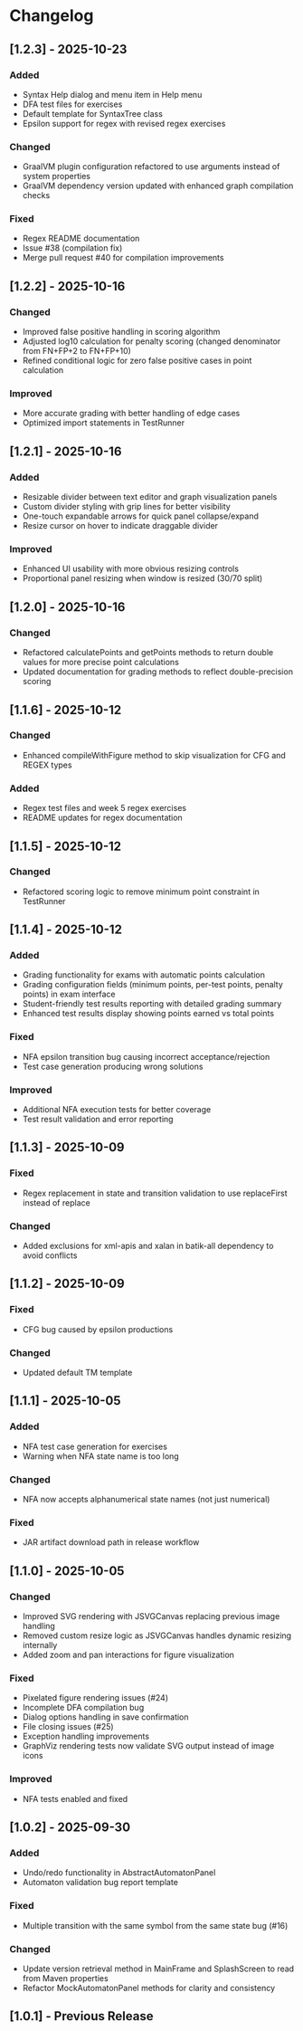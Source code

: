 # Changelog

## [1.2.3] - 2025-10-23

### Added
- Syntax Help dialog and menu item in Help menu
- DFA test files for exercises
- Default template for SyntaxTree class
- Epsilon support for regex with revised regex exercises

### Changed
- GraalVM plugin configuration refactored to use arguments instead of system properties
- GraalVM dependency version updated with enhanced graph compilation checks

### Fixed
- Regex README documentation
- Issue #38 (compilation fix)
- Merge pull request #40 for compilation improvements

## [1.2.2] - 2025-10-16

### Changed
- Improved false positive handling in scoring algorithm
- Adjusted log10 calculation for penalty scoring (changed denominator from FN+FP+2 to FN+FP+10)
- Refined conditional logic for zero false positive cases in point calculation

### Improved
- More accurate grading with better handling of edge cases
- Optimized import statements in TestRunner

## [1.2.1] - 2025-10-16

### Added
- Resizable divider between text editor and graph visualization panels
- Custom divider styling with grip lines for better visibility
- One-touch expandable arrows for quick panel collapse/expand
- Resize cursor on hover to indicate draggable divider

### Improved
- Enhanced UI usability with more obvious resizing controls
- Proportional panel resizing when window is resized (30/70 split)

## [1.2.0] - 2025-10-16

### Changed
- Refactored calculatePoints and getPoints methods to return double values for more precise point calculations
- Updated documentation for grading methods to reflect double-precision scoring

## [1.1.6] - 2025-10-12

### Changed
- Enhanced compileWithFigure method to skip visualization for CFG and REGEX types

### Added
- Regex test files and week 5 regex exercises
- README updates for regex documentation

## [1.1.5] - 2025-10-12

### Changed
- Refactored scoring logic to remove minimum point constraint in TestRunner

## [1.1.4] - 2025-10-12

### Added
- Grading functionality for exams with automatic points calculation
- Grading configuration fields (minimum points, per-test points, penalty points) in exam interface
- Student-friendly test results reporting with detailed grading summary
- Enhanced test results display showing points earned vs total points

### Fixed
- NFA epsilon transition bug causing incorrect acceptance/rejection
- Test case generation producing wrong solutions

### Improved
- Additional NFA execution tests for better coverage
- Test result validation and error reporting

## [1.1.3] - 2025-10-09

### Fixed
- Regex replacement in state and transition validation to use replaceFirst instead of replace

### Changed
- Added exclusions for xml-apis and xalan in batik-all dependency to avoid conflicts

## [1.1.2] - 2025-10-09

### Fixed
- CFG bug caused by epsilon productions

### Changed
- Updated default TM template

## [1.1.1] - 2025-10-05

### Added
- NFA test case generation for exercises
- Warning when NFA state name is too long

### Changed
- NFA now accepts alphanumerical state names (not just numerical)

### Fixed
- JAR artifact download path in release workflow

## [1.1.0] - 2025-10-05

### Changed
- Improved SVG rendering with JSVGCanvas replacing previous image handling
- Removed custom resize logic as JSVGCanvas handles dynamic resizing internally
- Added zoom and pan interactions for figure visualization

### Fixed
- Pixelated figure rendering issues (#24)
- Incomplete DFA compilation bug
- Dialog options handling in save confirmation
- File closing issues (#25)
- Exception handling improvements
- GraphViz rendering tests now validate SVG output instead of image icons

### Improved
- NFA tests enabled and fixed

## [1.0.2] - 2025-09-30

### Added
- Undo/redo functionality in AbstractAutomatonPanel
- Automaton validation bug report template

### Fixed
- Multiple transition with the same symbol from the same state bug (#16)

### Changed
- Update version retrieval method in MainFrame and SplashScreen to read from Maven properties
- Refactor MockAutomatonPanel methods for clarity and consistency

## [1.0.1] - Previous Release
